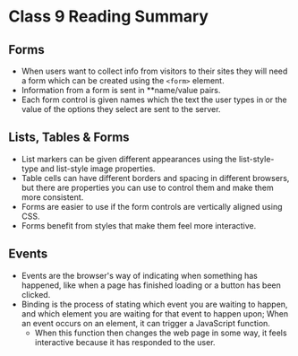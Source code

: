 # Class 9 Reading Summary

## Forms
- When users want to collect info from visitors to their sites they will need a form which can be created using the ```<form>``` element.
- Information from a form is sent in **name/value pairs.
- Each form control is given names which the text the user types in or the value of the options they select are sent to the server.


## Lists, Tables & Forms
- List markers can be given different appearances
using the list-style-type and list-style image
properties.
- Table cells can have different borders and spacing in
different browsers, but there are properties you can
use to control them and make them more consistent.
- Forms are easier to use if the form controls are
vertically aligned using CSS.
- Forms benefit from styles that make them feel more
interactive.

## Events
- Events are the browser's way of indicating when
something has happened, like when a page has
finished loading or a button has been clicked.
- Binding is the process of stating which event you are
waiting to happen, and which element you are waiting
for that event to happen upon; When an event occurs on an element, it can trigger a
JavaScript function. 
  - When this function then changes
the web page in some way, it feels interactive because
it has responded to the user.


